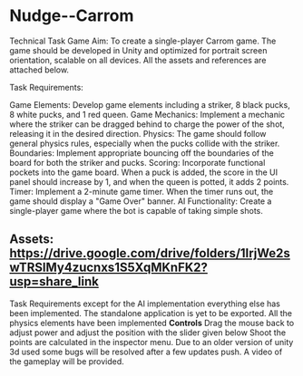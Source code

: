 # Nudge--Carrom
Technical Task Game 
Aim: To create a single-player Carrom game. The game should be developed in Unity and optimized for portrait screen orientation, scalable on all devices. All the assets and references are attached below.

Task Requirements:

Game Elements: Develop game elements including a striker, 8 black pucks, 8 white pucks, and 1 red queen.
Game Mechanics: Implement a mechanic where the striker can be dragged behind to charge the power of the shot, releasing it in the desired direction.
Physics: The game should follow general physics rules, especially when the pucks collide with the striker.
Boundaries: Implement appropriate bouncing off the boundaries of the board for both the striker and pucks.
Scoring: Incorporate functional pockets into the game board. When a puck is added, the score in the UI panel should increase by 1, and when the queen is potted, it adds 2 points.
Timer: Implement a 2-minute game timer. When the timer runs out, the game should display a "Game Over" banner.
AI Functionality: Create a single-player game where the bot is capable of taking simple shots.

Assets: https://drive.google.com/drive/folders/1IrjWe2swTRSlMy4zucnxs1S5XqMKnFK2?usp=share_link
---------------------------------------------------------------------------------------------------------------------------------------
Task Requirements except for the AI implementation everything else has been implemented.
The standalone application is yet to be exported.
All the physics elements have been implemented
**Controls**
Drag the mouse back to adjust power and adjust the position with the slider given below 
Shoot the points are calculated in the inspector menu.
Due to an older version of unity 3d used some bugs will be resolved after a few updates push.
A video of the gameplay will be provided.


